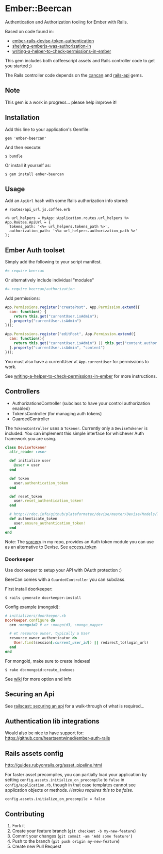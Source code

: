 # Ember::Beercan

Authentication and Authorization tooling for Ember with Rails.

Based on code found in: 
* [ember-rails-devise-token-authentication](http://avitevet.blogspot.com.es/2012/11/ember-rails-devise-token-authentication.html)
* [shelving-emberjs-was-authorization-in](http://avitevet.blogspot.com.es/2013/01/shelving-emberjs-was-authorization-in.html)
* [writing-a-helper-to-check-permissions-in-ember](http://livsey.org/blog/2012/10/16/writing-a-helper-to-check-permissions-in-ember-dot-js/)

This gem includes both coffeescript assets and Rails controller code to get you started ;)

The Rails controller code depends on the [cancan](https://github.com/ryanb/cancan) and [rails-api](https://github.com/rails-api/rails-api) gems.

## Note

This gem is a work in progress... please help improve it!

## Installation

Add this line to your application's Gemfile:

    gem 'ember-beercan'

And then execute:

    $ bundle

Or install it yourself as:

    $ gem install ember-beercan

## Usage

Add an `ApiUrl` hash with some Rails authorization info stored:

```erb
# routes/api_url.js.coffee.erb

<% url_helpers = MyApp::Application.routes.url_helpers %>
App.Routes.ApiUrl = {
  tokens_path: '<%= url_helpers.tokens_path %>',
  authorization_path: '<%= url_helpers.authorization_path %>'
};
```

## Ember Auth toolset

Simply add the following to your script manifest.

```coffeescript
#= require beercan
```

Or alternatively include individual "modules"

```coffeescript
#= require beercan/authorization
```

Add permissions:

```javascript
App.Permissions.register("createPost", App.Permission.extend({
  can: function() {
    return this.get("currentUser.isAdmin");
  }.property("currentUser.isAdmin")
}));

App.Permissions.register("editPost", App.Permission.extend({
  can: function(){
    return this.get("currentUser.isAdmin") || this.get("content.author.id") == this.get("currentUser.id");
  }.property("currentUser.isAdmin", "content")
}));
```

You must also have a currentUser at `App.currentUser` for permissions to work.

See [writing-a-helper-to-check-permissions-in-ember](http://livsey.org/blog/2012/10/16/writing-a-helper-to-check-permissions-in-ember-dot-js/) for more instructions.

## Controllers

* AuthorizationsController (subclass to have your control authorization enabled)
* TokensController (for managing auth tokens)
* GuardedController


The `TokensController` uses a `Tokener`. Currently only a `DeviseTokener` is included. 
You can implement this simple interface for whichever Auth framework you are using.

```ruby
class DeviseTokener
  attr_reader :user

  def initialize user
    @user = user
  end

  def token    
    user.authentication_token
  end

  def reset_token
    user.reset_authentication_token!
  end

  # http://rdoc.info/github/plataformatec/devise/master/Devise/Models/TokenAuthenticatable
  def authenticate_token
    user.ensure_authentication_token!
  end
end
```

Note: The [sorcery](https://github.com/kristianmandrup/sorcery) in my repo, provides an Auth token module you can use as an alternative to Devise. See [access_token](https://github.com/fzagarzazu/sorcery/commits/access_token)

### Doorkeeper

Use doorkeeper to setup your API with OAuth protection :)

BeerCan comes with a `GuardedController` you can subclass.

First install doorkeeper:

    $ rails generate doorkeeper:install

Config example (mongoid):

```ruby
# initializers/doorkeeper.rb
Doorkeeper.configure do
  orm :mongoid2 # or :mongoid3, :mongo_mapper

  # et resource owner, typically a User
  resource_owner_authenticator do
    User.find(session[:current_user_id]) || redirect_to(login_url)
  end  
end
```

For mongoid, make sure to create indexes!

    $ rake db:mongoid:create_indexes

See [wiki](https://github.com/applicake/doorkeeper/wiki) for more option and info 

## Securing an Api

See [railscast: securing an api](http://railscasts.com/episodes/352-securing-an-api?view=asciicast) for a walk-through of what is required...

## Authentication lib integrations

Would also be nice to have support for: https://github.com/heartsentwined/ember-auth-rails

## Rails assets config

http://guides.rubyonrails.org/asset_pipeline.html

For faster asset precompiles, you can partially load your application by setting `config.assets.initialize_on_precompile` to `false` in `config/application.rb`, though in that case templates cannot see application objects or methods. *Heroku requires this to be false.*

`config.assets.initialize_on_precompile = false`

## Contributing

1. Fork it
2. Create your feature branch (`git checkout -b my-new-feature`)
3. Commit your changes (`git commit -am 'Add some feature'`)
4. Push to the branch (`git push origin my-new-feature`)
5. Create new Pull Request
